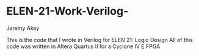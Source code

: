 # ELEN-21-Work-Verilog-
Jeremy Akey

This is the code that I wrote in Verilog for ELEN 21: Logic Design
All of this code was written in Altera Quartus II for a Cyclone IV E FPGA

